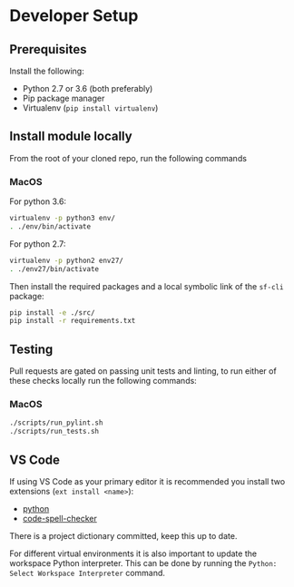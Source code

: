 # Developer Setup

## Prerequisites

Install the following:

- Python 2.7 or 3.6 (both preferably)
- Pip package manager
- Virtualenv (`pip install virtualenv`)

## Install module locally

From the root of your cloned repo, run the following commands

### MacOS

For python 3.6:

```bash
virtualenv -p python3 env/
. ./env/bin/activate
```

For python 2.7:

```bash
virtualenv -p python2 env27/
. ./env27/bin/activate
```

Then install the required packages and a local symbolic link of the `sf-cli`
package:

```bash
pip install -e ./src/
pip install -r requirements.txt
```

## Testing

Pull requests are gated on passing unit tests and linting, to run either of
these checks locally run the following commands:

### MacOS

```bash
./scripts/run_pylint.sh
./scripts/run_tests.sh
```

## VS Code

If using VS Code as your primary editor it is recommended you install two
extensions (`ext install <name>`):

- [python](https://marketplace.visualstudio.com/items?itemName=donjayamanne.python)
- [code-spell-checker](https://marketplace.visualstudio.com/items?itemName=streetsidesoftware.code-spell-checker)

There is a project dictionary committed, keep this up to date.

For different virtual environments it is also important to update the workspace
Python interpreter. This can be done by running the `Python: Select Workspace
Interpreter` command.